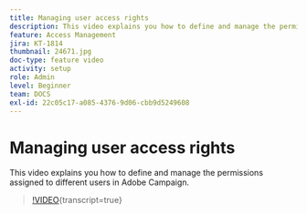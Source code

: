 ```yaml
---
title: Managing user access rights
description: This video explains you how to define and manage the permissions assigned to different users in Adobe Campaign.
feature: Access Management
jira: KT-1814
thumbnail: 24671.jpg
doc-type: feature video
activity: setup
role: Admin
level: Beginner
team: DOCS
exl-id: 22c05c17-a085-4376-9d06-cbb9d5249608
---
```

# Managing user access rights

This video explains you how to define and manage the permissions assigned to different users in Adobe Campaign.

>[!VIDEO](https://video.tv.adobe.com/v/24671?learn=on){transcript=true}
